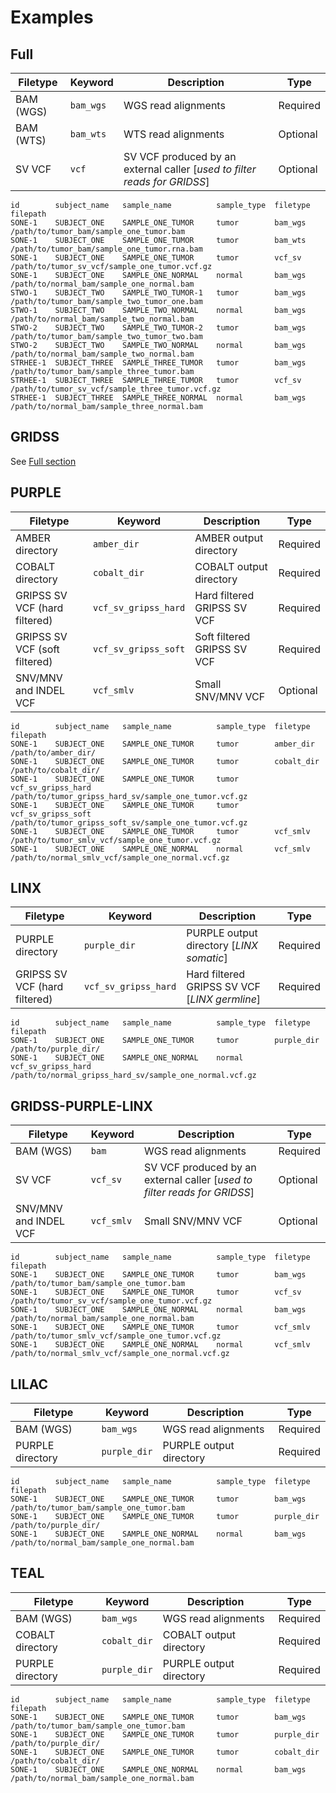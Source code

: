 # Examples

## Full

| Filetype  | Keyword   | Description                                                               | Type     |
| ---       | ---       | ---                                                                       | ---      |
| BAM (WGS) | `bam_wgs` | WGS read alignments                                                       | Required |
| BAM (WTS) | `bam_wts` | WTS read alignments                                                       | Optional |
| SV VCF    | `vcf`     | SV VCF produced by an external caller [_used to filter reads for GRIDSS_] | Optional |

```text
id        subject_name   sample_name          sample_type  filetype  filepath
SONE-1    SUBJECT_ONE    SAMPLE_ONE_TUMOR     tumor        bam_wgs   /path/to/tumor_bam/sample_one_tumor.bam
SONE-1    SUBJECT_ONE    SAMPLE_ONE_TUMOR     tumor        bam_wts   /path/to/tumor_bam/sample_one_tumor.rna.bam
SONE-1    SUBJECT_ONE    SAMPLE_ONE_TUMOR     tumor        vcf_sv    /path/to/tumor_sv_vcf/sample_one_tumor.vcf.gz
SONE-1    SUBJECT_ONE    SAMPLE_ONE_NORMAL    normal       bam_wgs   /path/to/normal_bam/sample_one_normal.bam
STWO-1    SUBJECT_TWO    SAMPLE_TWO_TUMOR-1   tumor        bam_wgs   /path/to/tumor_bam/sample_two_tumor_one.bam
STWO-1    SUBJECT_TWO    SAMPLE_TWO_NORMAL    normal       bam_wgs   /path/to/normal_bam/sample_two_normal.bam
STWO-2    SUBJECT_TWO    SAMPLE_TWO_TUMOR-2   tumor        bam_wgs   /path/to/tumor_bam/sample_two_tumor_two.bam
STWO-2    SUBJECT_TWO    SAMPLE_TWO_NORMAL    normal       bam_wgs   /path/to/normal_bam/sample_two_normal.bam
STRHEE-1  SUBJECT_THREE  SAMPLE_THREE_TUMOR   tumor        bam_wgs   /path/to/tumor_bam/sample_three_tumor.bam
STRHEE-1  SUBJECT_THREE  SAMPLE_THREE_TUMOR   tumor        vcf_sv    /path/to/tumor_sv_vcf/sample_three_tumor.vcf.gz
STRHEE-1  SUBJECT_THREE  SAMPLE_THREE_NORMAL  normal       bam_wgs   /path/to/normal_bam/sample_three_normal.bam
```

## GRIDSS

See [Full section](#full)

## PURPLE

| Filetype                      | Keyword              | Description                 | Type     |
| ---                           | ---                  | ---                         | ---      |
| AMBER directory               | `amber_dir`          | AMBER output directory      | Required |
| COBALT directory              | `cobalt_dir`         | COBALT output directory     | Required |
| GRIPSS SV VCF (hard filtered) | `vcf_sv_gripss_hard` | Hard filtered GRIPSS SV VCF | Required |
| GRIPSS SV VCF (soft filtered) | `vcf_sv_gripss_soft` | Soft filtered GRIPSS SV VCF | Required |
| SNV/MNV and INDEL VCF         | `vcf_smlv`           | Small SNV/MNV VCF           | Optional |

```text
id        subject_name   sample_name          sample_type  filetype             filepath
SONE-1    SUBJECT_ONE    SAMPLE_ONE_TUMOR     tumor        amber_dir            /path/to/amber_dir/
SONE-1    SUBJECT_ONE    SAMPLE_ONE_TUMOR     tumor        cobalt_dir           /path/to/cobalt_dir/
SONE-1    SUBJECT_ONE    SAMPLE_ONE_TUMOR     tumor        vcf_sv_gripss_hard   /path/to/tumor_gripss_hard_sv/sample_one_tumor.vcf.gz
SONE-1    SUBJECT_ONE    SAMPLE_ONE_TUMOR     tumor        vcf_sv_gripss_soft   /path/to/tumor_gripss_soft_sv/sample_one_tumor.vcf.gz
SONE-1    SUBJECT_ONE    SAMPLE_ONE_TUMOR     tumor        vcf_smlv             /path/to/tumor_smlv_vcf/sample_one_tumor.vcf.gz
SONE-1    SUBJECT_ONE    SAMPLE_ONE_NORMAL    normal       vcf_smlv             /path/to/normal_smlv_vcf/sample_one_normal.vcf.gz
```

## LINX

| Filetype                      | Keyword              | Description                                   | Type     |
| ---                           | ---                  | ---                                           | ---      |
| PURPLE directory              | `purple_dir`         | PURPLE output directory [_LINX somatic_]      | Required |
| GRIPSS SV VCF (hard filtered) | `vcf_sv_gripss_hard` | Hard filtered GRIPSS SV VCF [_LINX germline_] | Required |

```text
id        subject_name   sample_name          sample_type  filetype             filepath
SONE-1    SUBJECT_ONE    SAMPLE_ONE_TUMOR     tumor        purple_dir           /path/to/purple_dir/
SONE-1    SUBJECT_ONE    SAMPLE_ONE_NORMAL    normal       vcf_sv_gripss_hard   /path/to/normal_gripss_hard_sv/sample_one_normal.vcf.gz
```

## GRIDSS-PURPLE-LINX

| Filetype              | Keyword    | Description                                                               | Type     |
| ---                   | ---        | ---                                                                       | ---      |
| BAM (WGS)             | `bam`      | WGS read alignments                                                       | Required |
| SV VCF                | `vcf_sv`   | SV VCF produced by an external caller [_used to filter reads for GRIDSS_] | Optional |
| SNV/MNV and INDEL VCF | `vcf_smlv` | Small SNV/MNV VCF                                                         | Optional |

```text
id        subject_name   sample_name          sample_type  filetype  filepath
SONE-1    SUBJECT_ONE    SAMPLE_ONE_TUMOR     tumor        bam_wgs   /path/to/tumor_bam/sample_one_tumor.bam
SONE-1    SUBJECT_ONE    SAMPLE_ONE_TUMOR     tumor        vcf_sv    /path/to/tumor_sv_vcf/sample_one_tumor.vcf.gz
SONE-1    SUBJECT_ONE    SAMPLE_ONE_NORMAL    normal       bam_wgs   /path/to/normal_bam/sample_one_normal.bam
SONE-1    SUBJECT_ONE    SAMPLE_ONE_TUMOR     tumor        vcf_smlv  /path/to/tumor_smlv_vcf/sample_one_tumor.vcf.gz
SONE-1    SUBJECT_ONE    SAMPLE_ONE_NORMAL    normal       vcf_smlv  /path/to/normal_smlv_vcf/sample_one_normal.vcf.gz
```


## LILAC

| Filetype              | Keyword      | Description             | Type     |
| ---                   | ---          | ---                     | ---      |
| BAM (WGS)             | `bam_wgs`    | WGS read alignments     | Required |
| PURPLE directory      | `purple_dir` | PURPLE output directory | Required |

```text
id        subject_name   sample_name          sample_type  filetype     filepath
SONE-1    SUBJECT_ONE    SAMPLE_ONE_TUMOR     tumor        bam_wgs      /path/to/tumor_bam/sample_one_tumor.bam
SONE-1    SUBJECT_ONE    SAMPLE_ONE_TUMOR     tumor        purple_dir   /path/to/purple_dir/
SONE-1    SUBJECT_ONE    SAMPLE_ONE_NORMAL    normal       bam_wgs      /path/to/normal_bam/sample_one_normal.bam
```

## TEAL

| Filetype              | Keyword      | Description             | Type     |
| ---                   | ---          | ---                     | ---      |
| BAM (WGS)             | `bam_wgs`    | WGS read alignments     | Required |
| COBALT directory      | `cobalt_dir` | COBALT output directory | Required |
| PURPLE directory      | `purple_dir` | PURPLE output directory | Required |

```text
id        subject_name   sample_name          sample_type  filetype     filepath
SONE-1    SUBJECT_ONE    SAMPLE_ONE_TUMOR     tumor        bam_wgs      /path/to/tumor_bam/sample_one_tumor.bam
SONE-1    SUBJECT_ONE    SAMPLE_ONE_TUMOR     tumor        purple_dir   /path/to/purple_dir/
SONE-1    SUBJECT_ONE    SAMPLE_ONE_TUMOR     tumor        cobalt_dir   /path/to/cobalt_dir/
SONE-1    SUBJECT_ONE    SAMPLE_ONE_NORMAL    normal       bam_wgs      /path/to/normal_bam/sample_one_normal.bam
```
